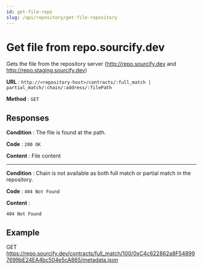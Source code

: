 ```yaml
---
id: get-file-repo
slug: /api/repository/get-file-repository
---
```


# Get file from repo.sourcify.dev

Gets the file from the repository server (http://repo.sourcify.dev and http://repo.staging.sourcify.dev)

**URL** : `http://<repository-host>/contracts/:full_match | partial_match/:chain/:address/:filePath`

**Method** : `GET`

## Responses

**Condition** : The file is found at the path.

**Code** : `200 OK`

**Content** : File content

---
**Condition** : Chain is not available as both full match or partial match in the repository.

**Code** : `404 Not Found`

**Content** :

```
404 Not Found
```

## Example

GET https://repo.sourcify.dev/contracts/full_match/100/0xC4c622862a8F548997699bE24EA4bc504e5cA865/metadata.json

